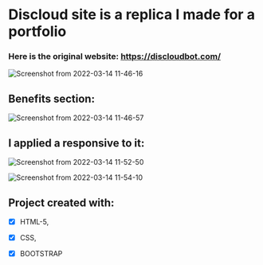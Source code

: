 # Discloud site is a replica I made for a portfolio

### Here is the original website: https://discloudbot.com/

![Screenshot from 2022-03-14 11-46-16](https://user-images.githubusercontent.com/84159325/158379128-c8609a8a-1e5e-4de3-9e55-e430be9793e6.png)

## Benefits section:
![Screenshot from 2022-03-14 11-46-57](https://user-images.githubusercontent.com/84159325/158379399-43d5cdd5-5036-40a0-83a6-33202fc09317.png)

## I applied a responsive to it:
![Screenshot from 2022-03-14 11-52-50](https://user-images.githubusercontent.com/84159325/158379745-bd106b72-ccd0-4ec5-9933-c348ea4af65c.png)

![Screenshot from 2022-03-14 11-54-10](https://user-images.githubusercontent.com/84159325/158380025-4a5e4db8-3a80-4f26-a292-330f41ba553a.png)

## Project created with:
- [x] HTML-5,
- [x] CSS,
- [x] BOOTSTRAP 

